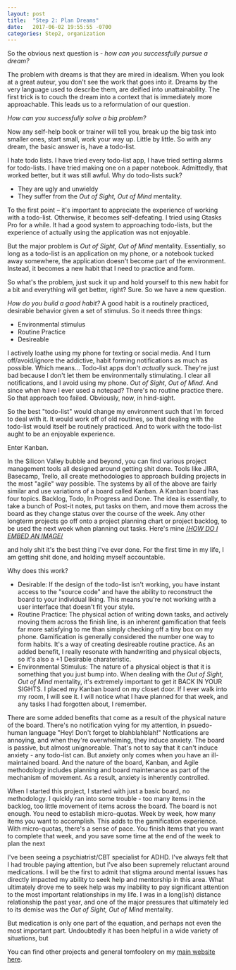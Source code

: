 ```yaml
---
layout: post
title:  "Step 2: Plan Dreams"
date:   2017-06-02 19:55:55 -0700
categories: Step2, organization
---
```


So the obvious next question is - *how can you successfully pursue a dream?*

The problem with dreams is that they are mired in idealism. When you look at a great auteur, you don't see the work that goes into it. Dreams by the very language used to describe them, are deified into unattainability.
The first trick is to couch the dream into a context that is immediately more approachable. This leads us to a reformulation of our question.

*How can you successfully solve a big problem?*

Now any self-help book or trainer will tell you, break up the big task into smaller ones, start small, work your way up. Little by little.
So with any dream, the basic answer is, have a todo-list.

I hate todo lists. I have tried every todo-list app, I have tried setting alarms for todo-lists. I have tried making one on a paper notebook. Admittedly, that worked better, but it was still awful.
Why do todo-lists suck?
* They are ugly and unwieldy 
* They suffer from the *Out of Sight, Out of Mind* mentality.

To the first point – it's important to appreciate the experience of working with a todo-list. Otherwise, it becomes self-defeating. I tried using Gtasks Pro for a while. It had a good system to approaching todo-lists, but the experience of actually using the application was not enjoyable.

But the major problem is *Out of Sight, Out of Mind* mentality. Essentially, so long as a todo-list is an application on my phone, or a notebook tucked away somewhere, the application doesn't become part of the environment.
Instead, it becomes a new habit that I need to practice and form.

So what's the problem, just suck it up and hold yourself to this new habit for a bit and everything will get better, right?
Sure. So we have a new question. 

*How do you build a good habit?*
A good habit is a routinely practiced, desirable behavior given a set of stimulus.
So it needs three things:
* Environmental stimulus
* Routine Practice
* Desireable

I actively loathe using my phone for texting or social media. And I turn off/avoid/ignore the addictive, habit forming notifications as much as possible. Which means...
Todo-list apps don't *actually* suck. They're just bad because I don't let them be environmentally stimulating. I clear all notifications, and I avoid using my phone. *Out of Sight, Out of Mind.*  And since when have I ever used a notepad? There's no routine practice there. So that approach too failed. Obviously, now, in hind-sight.

So the best "todo-list" would change my environment such that I'm forced to deal with it. It would work off of old routines, so that dealing with the todo-list would itself be routinely practiced. And to work with the todo-list aught to be an enjoyable experience.

Enter Kanban.

In the Silicon Valley bubble and beyond, you can find various project management tools all designed around getting shit done. Tools like JIRA, Basecamp, Trello, all create methodologies to approach building projects in the most "agile" way possible.
The systems by all of the above are fairly similar and use variations of a board called Kanban. 
A Kanban board has four topics. Backlog, Todo, In Progress and Done. The idea is essentially, to take a bunch of Post-it notes, put tasks on them, and move them across the board as they change status over the course of the week. Any other longterm projects go off onto a project planning chart or project backlog, to be used the next week when planning out tasks. 
Here's mine [/*HOW DO I EMBED AN IMAGE*/](image.com)

and holy shit it's the best thing I've ever done. For the first time in my life, I am getting shit done, and holding myself accountable.

Why does this work?
* Desirable: If the design of the todo-list isn't working, you have instant access to the "source code" and have the ability to reconstruct the board to your individual liking. This means you're not working with a user interface that doesn't fit your style.
* Routine Practice: The physical action of writing down tasks, and actively moving them across the finish line, is an inherent gamification that feels far more satisfying to me than simply checking off a tiny box on my phone. Gamification is generally considered the number one way to form habits. It's a way of creating desireable routine practice. As an added benefit, I really resonate with handwriting and  physical objects, so it's also a +1 Desirable charateristic.
* Environmental Stimulus: The nature of a physical object is that it is something that you just bump into. When dealing with the *Out of Sight, Out of Mind* mentality, it's extremely important to get it BACK IN YOUR SIGHTS. I placed my Kanban board on my closet door. If I ever walk into my room, I will see it. I will notice what I have planned for that week, and any tasks I had forgotten about, I remember. 


There are some added benefits that come as a result of the physical nature of the board. There's no notification vying for my attention, in psuedo-human language "Hey! Don't forget to blahblahblah!" Notfications are annoying, and when they're overwhelming, they induce anxiety.
The board is passive, but almost unignoreable. That's not to say that it can't induce anxiety - any todo-list can. But anxiety only comes when you have an ill-maintained board. And the nature of the board, Kanban, and Agile methodology includes planning and board maintenance as part of the mechanism of movement. As a result, anxiety is inherently controlled.

When I started this project, I started with just a basic board, no methodology. I quickly ran into some trouble - too many items in the backlog, too little movement of items across the board. The board is not enough. You need to establish micro-quotas. Week by week, how many items you want to accomplish. This adds to the gamification experience. With micro-quotas, there's a sense of pace. You finish items that you want to complete that week, and you save some time at the end of the week to plan the next  


I've been seeing a psychiatrist/CBT specialist for ADHD. I've always felt that I had trouble paying attention, but I've also been supremely reluctant around medications. I will be the first to admit that stigma around mental issues has directly impacted my ability to seek help and mentorship in this area.
What ultimately drove me to seek help was my inability to pay significant attention to the most important relationships in my life. I was in a long(ish) distance relationship the past year, and one of the major pressures that ultimately led to its demise was the *Out of Sight, Out of Mind* mentality.



But medication is only one part of the equation, and perhaps not even the most important part. Undoubtedly it has been helpful in a wide variety of situations, but 

You can find other projects and general tomfoolery on my [main website here](http://tzeak.com).
